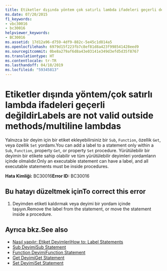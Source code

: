 ```yaml
---
title: Etiketler dışında yöntem çok satırlı lambda ifadeleri geçerli değildir
ms.date: 07/20/2015
f1_keywords:
- vbc30016
- bc30016
helpviewer_keywords:
- BC30016
ms.assetid: 17d12a96-d759-4df9-882c-5e45c1d814a5
ms.openlocfilehash: 6979d15f223fb7c8ef81d8a423f998541428eed9
ms.sourcegitcommit: 0be8a279af6d8a43e03141e349d3efd5d35f8767
ms.translationtype: HT
ms.contentlocale: tr-TR
ms.lasthandoff: 04/18/2019
ms.locfileid: "59345813"
---
```

# <a name="labels-are-not-valid-outside-methodsmultiline-lambdas"></a><span data-ttu-id="a2668-102">Etiketler dışında yöntem/çok satırlı lambda ifadeleri geçerli değildir</span><span class="sxs-lookup"><span data-stu-id="a2668-102">Labels are not valid outside methods/multiline lambdas</span></span>
<span data-ttu-id="a2668-103">Yalnızca bir deyim için bir etiket ekleyebilirsiniz bir `Sub`, `Function`, özellik `Get`, veya özellik `Set` yordamı.</span><span class="sxs-lookup"><span data-stu-id="a2668-103">You can add a label to a statement only within a `Sub`, `Function`, property `Get`, or property `Set` procedure.</span></span> <span data-ttu-id="a2668-104">Yürütülebilir bir deyimin bir etikete sahip olabilir ve tüm yürütülebilir deyimleri yordamların içinde olmalıdır.</span><span class="sxs-lookup"><span data-stu-id="a2668-104">Only an executable statement can have a label, and all executable statements must be inside procedures.</span></span>  
  
 <span data-ttu-id="a2668-105">**Hata Kimliği:** BC30016</span><span class="sxs-lookup"><span data-stu-id="a2668-105">**Error ID:** BC30016</span></span>  
  
## <a name="to-correct-this-error"></a><span data-ttu-id="a2668-106">Bu hatayı düzeltmek için</span><span class="sxs-lookup"><span data-stu-id="a2668-106">To correct this error</span></span>  
  
1. <span data-ttu-id="a2668-107">Deyimden etiketi kaldırmak veya deyimi bir yordam içinde taşıyın.</span><span class="sxs-lookup"><span data-stu-id="a2668-107">Remove the label from the statement, or move the statement inside a procedure.</span></span>  
  
## <a name="see-also"></a><span data-ttu-id="a2668-108">Ayrıca bkz.</span><span class="sxs-lookup"><span data-stu-id="a2668-108">See also</span></span>

- [<span data-ttu-id="a2668-109">Nasıl yapılır: Etiket Deyimleri</span><span class="sxs-lookup"><span data-stu-id="a2668-109">How to: Label Statements</span></span>](../../visual-basic/programming-guide/program-structure/how-to-label-statements.md)
- [<span data-ttu-id="a2668-110">Sub Deyimi</span><span class="sxs-lookup"><span data-stu-id="a2668-110">Sub Statement</span></span>](../../visual-basic/language-reference/statements/sub-statement.md)
- [<span data-ttu-id="a2668-111">Function Deyimi</span><span class="sxs-lookup"><span data-stu-id="a2668-111">Function Statement</span></span>](../../visual-basic/language-reference/statements/function-statement.md)
- [<span data-ttu-id="a2668-112">Get Deyimi</span><span class="sxs-lookup"><span data-stu-id="a2668-112">Get Statement</span></span>](../../visual-basic/language-reference/statements/get-statement.md)
- [<span data-ttu-id="a2668-113">Set Deyimi</span><span class="sxs-lookup"><span data-stu-id="a2668-113">Set Statement</span></span>](../../visual-basic/language-reference/statements/set-statement.md)
